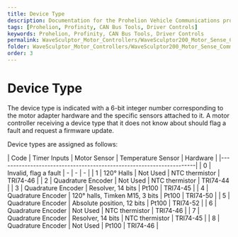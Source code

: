 ```yaml
---
title: Device Type
description: Documentation for the Prohelion Vehicle Communications protocol
tags: [Prohelion, Profinity, CAN Bus Tools, Driver Controls]
keywords: Prohelion, Profinity, CAN Bus Tools, Driver Controls
permalink: WaveSculptor_Motor_Controllers/WaveSculptor200_Motor_Sense_Comms_Spec/Device_Type.html
folder: WaveSculptor_Motor_Controllers/WaveSculptor200_Motor_Sense_Comms_Spec
order: 3
---
```


# Device Type 

The device type is indicated with a 6-bit integer number corresponding to the motor adapter hardware and the specific sensors attached to it.  A motor controller receiving a device type that it does not know about should flag a fault and request a firmware update.

Device types are assigned as follows:

| Code | Timer Inputs | Motor Sensor | Temperature Sensor | Hardware |
|---------------------------------------------------------------------|
| 0 | Invalid, flag a fault | - | - | - |
| 1 | 120° Halls | Not Used | NTC thermistor | TRI74-46 |
| 2 | Quadrature Encoder | Not Used | NTC thermistor | TRI74-44 |
| 3 | Quadrature Encoder | Resolver, 14 bits | Pt100 | TRI74-45 |
| 4 | Quadrature Encoder | 120° halls, Timken M15, 3 bits | Pt100 | TRI74-50 |
| 5 | Quadrature Encoder | Absolute position, 12 bits | Pt100 | TRI74-52 |
| 6 | Quadrature Encoder | Not Used | NTC thermistor | TRI74-46 |
| 7 | Quadrature Encoder | Resolver, 14 bits | NTC thermistor | TRI74-45 |
| 8 | Quadrature Encoder | Not Used | Pt100 | TRI74-46 |
